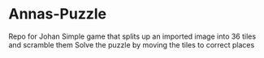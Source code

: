 # Annas-Puzzle
Repo for Johan
Simple game that splits up an imported image into
36 tiles and scramble them
Solve the puzzle by moving the 
tiles to correct places
